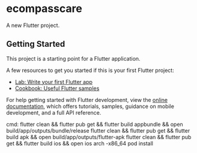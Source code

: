 # ecompasscare

A new Flutter project.

## Getting Started

This project is a starting point for a Flutter application.

A few resources to get you started if this is your first Flutter project:

- [Lab: Write your first Flutter app](https://docs.flutter.dev/get-started/codelab)
- [Cookbook: Useful Flutter samples](https://docs.flutter.dev/cookbook)

For help getting started with Flutter development, view the
[online documentation](https://docs.flutter.dev/), which offers tutorials,
samples, guidance on mobile development, and a full API reference.

<!-- source="$(readlink -f "${source}")" -->
<!-- export PATH="$PATH":"$HOME/.pub-cache/bin" -->

cmd:
flutter clean && flutter pub get && flutter build appbundle && open build/app/outputs/bundle/release
flutter clean && flutter pub get && flutter build apk && open build/app/outputs/flutter-apk
flutter clean && flutter pub get && flutter build ios && open ios
arch -x86_64 pod install
